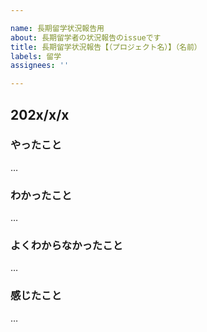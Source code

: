 ```yaml
---

name: 長期留学状況報告用
about: 長期留学者の状況報告のissueです
title: 長期留学状況報告【（プロジェクト名）】（名前）
labels: 留学
assignees: ''

---
```

##  202x/x/x
### やったこと

…
### わかったこと

…
### よくわからなかったこと

…
### 感じたこと

…
